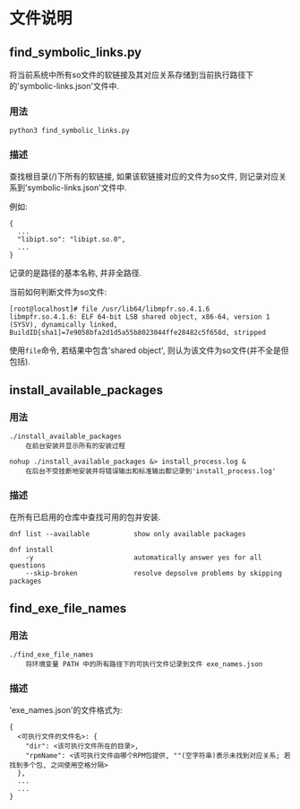 # 文件说明

## find_symbolic_links.py

将当前系统中所有so文件的软链接及其对应关系存储到当前执行路径下的'symbolic-links.json'文件中.

### 用法

`python3 find_symbolic_links.py`

### 描述

查找根目录(/)下所有的软链接, 如果该软链接对应的文件为so文件, 则记录对应关系到'symbolic-links.json'文件中.

例如:

```
{
  ...
  "libipt.so": "libipt.so.0",
  ...
}
```

记录的是路径的基本名称, 并非全路径.


当前如何判断文件为so文件:

```
[root@localhost]# file /usr/lib64/libmpfr.so.4.1.6
libmpfr.so.4.1.6: ELF 64-bit LSB shared object, x86-64, version 1 (SYSV), dynamically linked, BuildID[sha1]=7e9058bfa2d1d5a55b8023044ffe28482c5f658d, stripped
```

使用`file`命令, 若结果中包含'shared object', 则认为该文件为so文件(并不全是但包括).


## install_available_packages

### 用法

```
./install_available_packages
    在前台安装并显示所有的安装过程

nohup ./install_available_packages &> install_process.log &
    在后台不受挂断地安装并将错误输出和标准输出都记录到'install_process.log'
```

### 描述

在所有已启用的仓库中查找可用的包并安装.

```
dnf list --available           show only available packages

dnf install
    -y                         automatically answer yes for all questions
    --skip-broken              resolve depsolve problems by skipping packages
```


## find_exe_file_names

### 用法

```
./find_exe_file_names
    将环境变量 PATH 中的所有路径下的可执行文件记录到文件 exe_names.json
```

### 描述

'exe_names.json'的文件格式为:

```
{
  <可执行文件的文件名>: {
    "dir": <该可执行文件所在的目录>,
    "rpmName": <该可执行文件由哪个RPM包提供, ""(空字符串)表示未找到对应关系; 若找到多个包, 之间使用空格分隔>
  },
  ...
  ...
}
```
